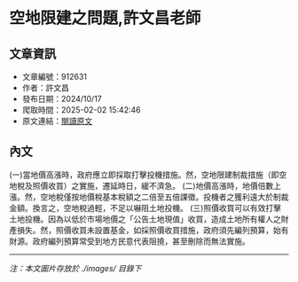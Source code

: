 # 空地限建之問題,許文昌老師

## 文章資訊
- 文章編號：912631
- 作者：許文昌
- 發布日期：2024/10/17
- 爬取時間：2025-02-02 15:42:46
- 原文連結：[閱讀原文](https://real-estate.get.com.tw/Columns/detail.aspx?no=912631)

## 內文
(一)當地價高漲時，政府應立即採取打擊投機措施。然，空地限建制裁措施（即空地稅及照價收買）之實施，遷延時日，緩不濟急。
(二)地價高漲時，地價倍數上漲。然，空地稅僅按地價稅基本稅額之二倍至五倍課徵。投機者之獲利遠大於制裁金額。換言之，空地稅過輕，不足以嚇阻土地投機。
(三)照價收買可以有效打擊土地投機。因為以低於市場地價之「公告土地現值」收買，造成土地所有權人之財產損失。然，照價收買未設置基金，如採照價收買措施，政府須先編列預算，始有財源。政府編列預算常受到地方民意代表阻撓，甚至刪除而無法實施。

---
*注：本文圖片存放於 ./images/ 目錄下*

